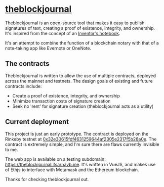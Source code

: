 # [theblockjournal](https://theblockjournal.itsarnavb.me)

Theblockjournal is an open-source tool that makes it easy to publish signatures of text, creating a proof of existence, integrity, and ownership. It's inspired from the concept of an [Inventor's notebook](https://en.wikipedia.org/wiki/Inventor%27s_notebook).

It's an attempt to combine the function of a blockchain notary with that of a note-taking app like Evernote or OneNote. 

## The contracts

Theblockjournal is written to allow the use of multiple contracts, deployed across the mainnet and testnets. The design goals of existing and future contracts include:

* Create a proof of existence, integrity, and ownership
* Minimize transaction costs of signature creation
* Seek no 'rent' for signature creation (theblockjournal acts as a utility)

## Current deployment

This project is just an early prototype. The contract is deployed on the Rinkeby testnet at [0x32e30615fdf4631259644af2305e2317f5b28a0e](https://rinkeby.etherscan.io/address/0x32e30615fdf4631259644af2305e2317f5b28a0e). The contract is extremely simple, and I'm sure there are flaws currently invisible to me. 

The web app is available on a testing subdomain: https://theblockjournal.itsarnavb.me. It's written in VueJS, and makes use of Ethjs to interface with Metamask and the Ethereum blockchain.

Thanks for checking theblockjournal out.